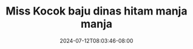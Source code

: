--- 
title: "Miss Kocok baju dinas hitam manja manja"
description: "video   Miss Kocok baju dinas hitam manja manja full   terbaru"
date: 2024-07-12T08:03:46-08:00
file_code: "fstybumody5c"
draft: false
cover: "af2meytogwbk2w4b.jpg"
tags: ["Miss", "Kocok", "baju", "dinas", "hitam", "manja", "manja", "bokep-indo", "bokep-viral", "bokep-ig"]
length: 565
fld_id: "1483075"
foldername: "A Miss kocok"
categories: ["A Miss kocok"]
views: 0
---